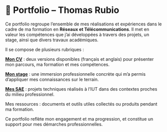 # 📁 Portfolio – Thomas Rubio

Ce portfolio regroupe l’ensemble de mes réalisations et expériences dans le cadre de ma formation en **Réseaux et Télécommunications**.
Il met en valeur les compétences que j’ai développées à travers des projets, un stage, ainsi que divers travaux académiques.

Il se compose de plusieurs rubriques :

**[Mon CV](https://github.com/ThomasRubio/Portfolio/blob/main/CV/README.md)** :
deux versions disponibles (français et anglais) pour présenter mon parcours, ma formation et mes compétences.

**[Mon stage](https://github.com/ThomasRubio/Portfolio/blob/main/STAGE/README.md)** : une immersion professionnelle concrète qui m’a permis d’appliquer mes connaissances sur le terrain.

**[Mes SAE](https://github.com/ThomasRubio/Portfolio/blob/main/SAE/README.md)** : projets techniques réalisés à l’IUT dans des contextes proches du milieu professionnel.

Mes ressources : documents et outils utiles collectés ou produits pendant ma formation.

Ce portfolio reflète mon engagement et ma progression, et constitue un support pour mes démarches professionnelles.
